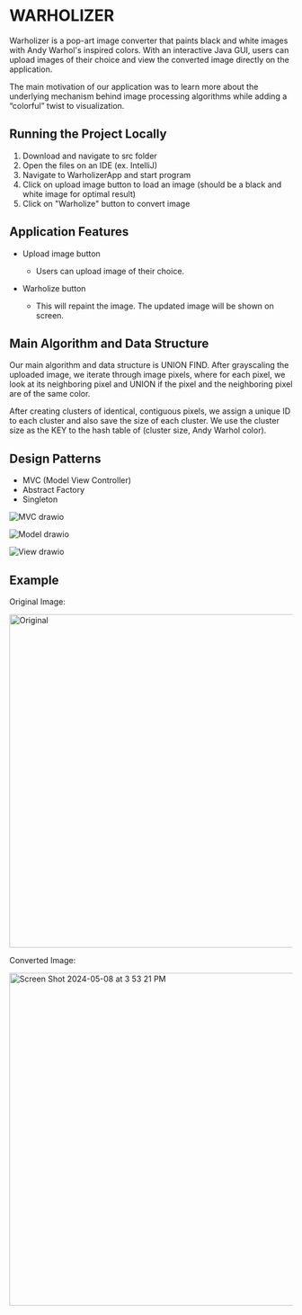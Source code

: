 # WARHOLIZER

Warholizer is a pop-art image converter that paints black and white images with Andy Warhol's inspired colors. With an interactive Java GUI, users can upload images of their choice and view the converted image directly on the application.

The main motivation of our application was to learn more about the underlying mechanism behind image processing algorithms while adding a “colorful” twist to visualization.

## Running the Project Locally
1. Download and navigate to src folder
2. Open the files on an IDE (ex. IntelliJ)
3. Navigate to WarholizerApp and start program
4. Click on upload image button to load an image (should be a black and white image for optimal result)
5. Click on "Warholize" button to convert image

## Application Features
- Upload image button
  - Users can upload image of their choice.
    
- Warholize button
  - This will repaint the image. The updated image will be shown on screen.

## Main Algorithm and Data Structure
Our main algorithm and data structure is UNION FIND. After grayscaling the uploaded image, we iterate through image pixels, where for each pixel, we look at its neighboring pixel and UNION if the pixel and the neighboring pixel are of the same color.

After creating clusters of identical, contiguous pixels, we assign a unique ID to each cluster and also save the size of each cluster. We use the cluster size as the KEY to the hash table of (cluster size, Andy Warhol color).

## Design Patterns
- MVC (Model View Controller)
- Abstract Factory
- Singleton

![MVC drawio](https://github.com/yousungk/Warholizer/assets/139073954/d01b89f7-30f5-44ff-b03d-fbe0945f7e3d)

![Model drawio](https://github.com/yousungk/Warholizer/assets/139073954/ae22b46f-10b8-49c1-ad4c-6c335b1b3ef6)

![View drawio](https://github.com/yousungk/Warholizer/assets/139073954/310506ee-9483-44b5-9602-fb1f291fc44f)

## Example 
Original Image:

<img width="593" alt="Original" src="https://github.com/upenn-cit594/cit-5940-final-project-kim/assets/139073954/7c80fef3-b0e8-462c-8b42-4996445e588c">

Converted Image:

<img width="592" alt="Screen Shot 2024-05-08 at 3 53 21 PM" src="https://github.com/upenn-cit594/cit-5940-final-project-kim/assets/139073954/2f4a87ca-7ae7-4e0f-8192-8e092fa1458d">



